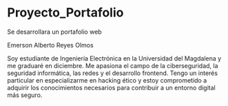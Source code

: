 # Proyecto_Portafolio
Se desarrollara un portafolio web

Emerson Alberto Reyes Olmos

Soy estudiante de Ingeniería Electrónica en la Universidad del Magdalena y me graduaré en diciembre. Me apasiona el campo de la ciberseguridad, la seguridad informática, las redes y el desarrollo frontend. Tengo un interés particular en especializarme en hacking ético y estoy comprometido a adquirir los conocimientos necesarios para contribuir a un entorno digital más seguro.
